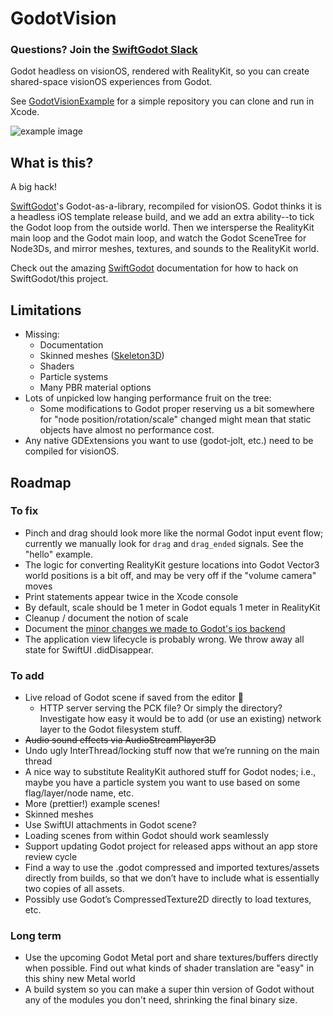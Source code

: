 # GodotVision

### Questions? Join the [SwiftGodot Slack](https://join.slack.com/t/swiftongodot/shared_invite/zt-2aqygohvb-stSRGEAN~c3awuMwtaqCAA)

Godot headless on visionOS, rendered with RealityKit, so you can create shared-space visionOS experiences from Godot.

See [GodotVisionExample](https://github.com/kevinw/GodotVisionExample) for a simple repository you can clone and run in Xcode.

![example image](https://raw.githubusercontent.com/kevinw/GodotVisionExample/main/docs/screenshot1.jpg)

## What is this?

A big hack!

[SwiftGodot](https://github.com/migueldeicaza/SwiftGodot)'s Godot-as-a-library, recompiled for visionOS. Godot thinks it is a headless iOS template release build, and we add an extra ability--to tick the Godot loop from the outside world. Then we intersperse the RealityKit main loop and the Godot main loop, and watch the Godot SceneTree for Node3Ds, and mirror meshes, textures, and sounds to the RealityKit world.

Check out the amazing [SwiftGodot](https://migueldeicaza.github.io/SwiftGodotDocs/documentation/swiftgodot/) documentation for how to hack on SwiftGodot/this project.

## Limitations

* Missing:
    * Documentation
    * Skinned meshes ([Skeleton3D](https://docs.godotengine.org/en/stable/classes/class_skeleton3d.html))
    * Shaders
    * Particle systems
    * Many PBR material options
* Lots of unpicked low hanging performance fruit on the tree:
    * Some modifications to Godot proper reserving us a bit somewhere for "node position/rotation/scale" changed might mean that static objects have almost no performance cost.
* Any native GDExtensions you want to use (godot-jolt, etc.) need to be compiled for visionOS.

## Roadmap

### To fix

* Pinch and drag should look more like the normal Godot input event flow; currently we manually look for `drag` and `drag_ended` signals. See the "hello" example.
* The logic for converting RealityKit gesture locations into Godot Vector3 world positions is a bit off, and may be very off if the "volume camera" moves
* Print statements appear twice in the Xcode console
* By default, scale should be 1 meter in Godot equals 1 meter in RealityKit
* Cleanup / document the notion of scale
* Document the [minor changes we made to Godot's ios backend](https://github.com/multijam/godot)
* The application view lifecycle is probably wrong. We throw away all state for SwiftUI .didDisappear.

### To add

* Live reload of Godot scene if saved from the editor 🤩
    * HTTP server serving the PCK file? Or simply the directory? Investigate how easy it would be to add (or use an existing) network layer to the Godot filesystem stuff.
* ~~Audio sound effects via AudioStreamPlayer3D~~
* Undo ugly InterThread/locking stuff now that we’re running on the main thread
* A nice way to substitute RealityKit authored stuff for Godot nodes; i.e., maybe you have a particle system you want to use based on some flag/layer/node name, etc.
* More (prettier!) example scenes!
* Skinned meshes
* Use SwiftUI attachments in Godot scene?
* Loading scenes from within Godot should work seamlessly
* Support updating Godot project for released apps without an app store review cycle
* Find a way to use the .godot compressed and imported textures/assets directly from builds, so that we don’t have to include what is essentially two copies of all assets.
* Possibly use Godot’s CompressedTexture2D directly to load textures, etc.

### Long term

* Use the upcoming Godot Metal port and share textures/buffers directly when possible. Find out what kinds of shader translation are "easy" in this shiny new Metal world
* A build system so you can make a super thin version of Godot without any of the modules you don't need, shrinking the final binary size.
